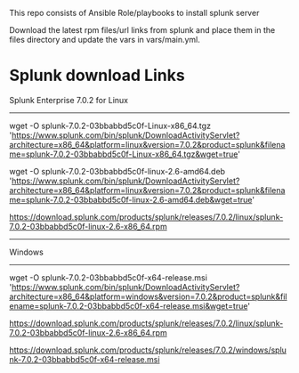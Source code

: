 This repo consists of Ansible Role/playbooks to install splunk server

Download the latest rpm files/url links from splunk and place them in the files directory and update the vars in vars/main.yml.


Splunk download Links
=============================================================

Splunk Enterprise 7.0.2 for Linux
*********************************************
wget -O splunk-7.0.2-03bbabbd5c0f-Linux-x86_64.tgz 'https://www.splunk.com/bin/splunk/DownloadActivityServlet?architecture=x86_64&platform=linux&version=7.0.2&product=splunk&filename=splunk-7.0.2-03bbabbd5c0f-Linux-x86_64.tgz&wget=true'

wget -O splunk-7.0.2-03bbabbd5c0f-linux-2.6-amd64.deb 'https://www.splunk.com/bin/splunk/DownloadActivityServlet?architecture=x86_64&platform=linux&version=7.0.2&product=splunk&filename=splunk-7.0.2-03bbabbd5c0f-linux-2.6-amd64.deb&wget=true'

https://download.splunk.com/products/splunk/releases/7.0.2/linux/splunk-7.0.2-03bbabbd5c0f-linux-2.6-x86_64.rpm



_________________________________________________________________________________________________________________________________________
Windows
**********************************************
wget -O splunk-7.0.2-03bbabbd5c0f-x64-release.msi 'https://www.splunk.com/bin/splunk/DownloadActivityServlet?architecture=x86_64&platform=windows&version=7.0.2&product=splunk&filename=splunk-7.0.2-03bbabbd5c0f-x64-release.msi&wget=true'

https://download.splunk.com/products/splunk/releases/7.0.2/linux/splunk-7.0.2-03bbabbd5c0f-linux-2.6-x86_64.rpm


https://download.splunk.com/products/splunk/releases/7.0.2/windows/splunk-7.0.2-03bbabbd5c0f-x64-release.msi
